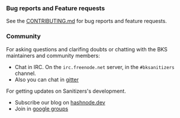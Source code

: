 ### Bug reports and Feature requests

See the [CONTRIBUTING.md](CONTRIBUTING.md) for bug reports and feature requests.

### Community

For asking questions and clarifing doubts or chatting with the BKS maintainers and community members:

- Chat in IRC. On the `irc.freenode.net` server, in the `#bksanitizers` channel.
- Also you can chat in [gitter](https://gitter.im/BaalKrshna/Sanitizers)

For getting updates on Sanitizers's development.
- Subscribe our blog on [hashnode.dev](https://baalkrshna.hashnode.dev)
- Join in [google groups](https://groups.google.com/g/bk-sanitizers)
